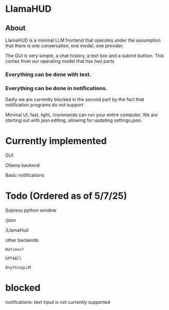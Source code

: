# LlamaHUD
## About
LlamaHUD is a minimal LLM frontend that operates under the assumption that there is one conversation, one model, one provider.

The GUI is very simple, a chat history, a text box and a submit buttion. This comes from our operating model that has two parts

### Everything can be done with text.
### Everything can be done in notifications.

Sadly we are currently blocked in the second part by the fact that notification programs do not support 

Minimal UI, fast, light, /commands can run your entire computer. We are starting out with json editing, allowing for updating settings.json.

# Currently implemented
GUI

Ollama backend

Basic notifications

# Todo (Ordered as of 5/7/25)
Supress python window

/json

/LlamaHud

other backends

    Watsonx?
    
    GPT4All
    
    AnythingLLM

# blocked
notifications: text input is not currently supported
